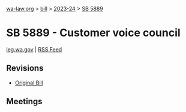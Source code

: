 [wa-law.org](/) > [bill](/bill/) > [2023-24](/bill/2023-24/) > [SB 5889](/bill/2023-24/sb/5889/)

# SB 5889 - Customer voice council
[leg.wa.gov](https://app.leg.wa.gov/billsummary?BillNumber=5889&Year=2023&Initiative=false) | [RSS Feed](./rss.xml)

## Revisions
* [Original Bill](1/)

## Meetings